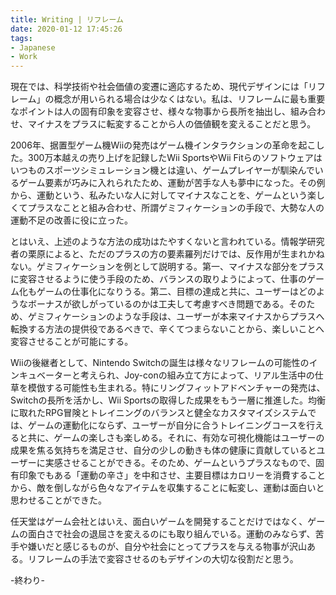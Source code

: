 ```yaml
---
title: Writing | リフレーム
date: 2020-01-12 17:45:26
tags:
- Japanese
- Work
---
```


現在では、科学技術や社会価値の変遷に適応するため、現代デザインには「リフレーム」の概念が用いられる場合は少なくはない。私は、リフレームに最も重要なポイントは人の固有印象を変容させ、様々な物事から長所を抽出し、組み合わせ、マイナスをプラスに転変することから人の価値観を変えることだと思う。

2006年、据置型ゲーム機Wiiの発売はゲーム機インタラクションの革命を起こした。300万本越えの売り上げを記録したWii SportsやWii Fitらのソフトウェアはいつものスポーツシミュレーション機とは違い、ゲームプレイヤーが馴染んでいるゲーム要素が巧みに入れられたため、運動が苦手な人も夢中になった。その例から、運動という、私みたいな人に対してマイナスなことを、ゲームという楽しくてプラスなことと組み合わせ、所謂ゲミフィケーションの手段で、大勢な人の運動不足の改善に役に立った。

とはいえ、上述のような方法の成功はたやすくないと言われている。情報学研究者の栗原によると、ただのプラスの方の要素羅列だけでは、反作用が生まれかねない。ゲミフィケーションを例として説明する。第一、マイナスな部分をプラスに変容させるように使う手段のため、バランスの取りようによって、仕事のゲーム化もゲームの仕事化になりうる。第二、目標の達成と共に、ユーザーはどのようなボーナスが欲しがっているのかは工夫して考慮すべき問題である。そのため、ゲミフィケーションのような手段は、ユーザーが本来マイナスからプラスへ転換する方法の提供役であるべきで、辛くてつまらないことから、楽しいことへ変容させることが可能にする。

Wiiの後継者として、Nintendo Switchの誕生は様々なリフレームの可能性のインキュベーターと考えられ、Joy-conの組み立て方によって、リアル生活中の仕草を模倣する可能性も生まれる。特にリングフィットアドベンチャーの発売は、Switchの長所を活かし、Wii Sportsの取得した成果をもう一層に推進した。均衡に取れたRPG冒険とトレイニングのバランスと健全なカスタマイズシステムでは、ゲームの運動化にならず、ユーザーが自分に合うトレイニングコースを行えると共に、ゲームの楽しさも楽しめる。それに、有効な可視化機能はユーザーの成果を焦る気持ちを満足させ、自分の少しの動きも体の健康に貢献しているとユーザーに実感させることができる。そのため、ゲームというプラスなもので、固有印象でもある「運動の辛さ」を中和させ、主要目標はカロリーを消費することから、敵を倒しながら色々なアイテムを収集することに転変し、運動は面白いと思わせることができた。

任天堂はゲーム会社とはいえ、面白いゲームを開発することだけではなく、ゲームの面白さで社会の退屈さを変えるのにも取り組んでいる。運動のみならず、苦手や嫌いだと感じるものが、自分や社会にとってプラスを与える物事が沢山ある。リフレームの手法で変容させるのもデザインの大切な役割だと思う。


-終わり-
